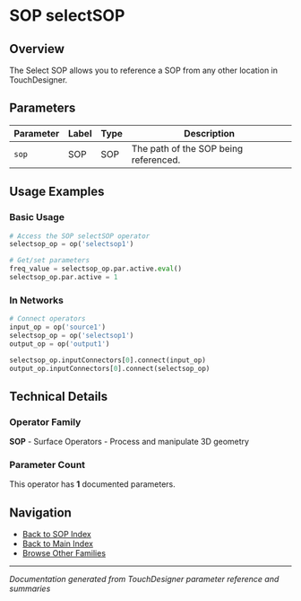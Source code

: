 # SOP selectSOP

## Overview

The Select SOP allows you to reference a SOP from any other location in TouchDesigner.

## Parameters

| Parameter | Label | Type | Description |
|-----------|-------|------|-------------|
| `sop` | SOP | SOP | The path of the SOP being referenced. |

## Usage Examples

### Basic Usage

```python
# Access the SOP selectSOP operator
selectsop_op = op('selectsop1')

# Get/set parameters
freq_value = selectsop_op.par.active.eval()
selectsop_op.par.active = 1
```

### In Networks

```python
# Connect operators
input_op = op('source1')
selectsop_op = op('selectsop1')
output_op = op('output1')

selectsop_op.inputConnectors[0].connect(input_op)
output_op.inputConnectors[0].connect(selectsop_op)
```

## Technical Details

### Operator Family

**SOP** - Surface Operators - Process and manipulate 3D geometry

### Parameter Count

This operator has **1** documented parameters.

## Navigation

- [Back to SOP Index](../SOP/SOP_INDEX.md)
- [Back to Main Index](../OPERATORS_INDEX.md)
- [Browse Other Families](../OPERATORS_INDEX.md#quick-navigation)

---
*Documentation generated from TouchDesigner parameter reference and summaries*
